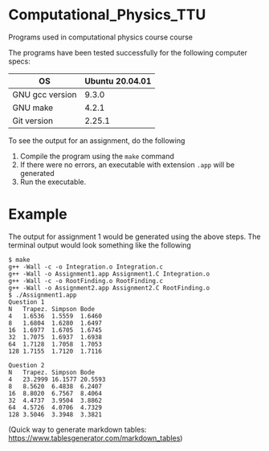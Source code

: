 # Computational_Physics_TTU
Programs used in computational physics course course

The programs have been tested successfully for the following computer specs:

| OS              | Ubuntu 20.04.01 |
|-----------------|-----------------|
| GNU gcc version | 9.3.0           |
| GNU make        | 4.2.1           |
| Git version     | 2.25.1          |

To see the output for an assignment, do the following
1. Compile the program using the `make` command
2. If there were no errors, an executable with extension `.app` will be generated
3. Run the executable.

# Example
The output for assignment 1 would be generated using the above steps. The terminal output would look something like the following

```
$ make
g++ -Wall -c -o Integration.o Integration.c
g++ -Wall -o Assignment1.app Assignment1.C Integration.o
g++ -Wall -c -o RootFinding.o RootFinding.c
g++ -Wall -o Assignment2.app Assignment2.C RootFinding.o
$ ./Assignment1.app
Question 1
N	Trapez.	Simpson	Bode
4	1.6536	1.5559	1.6460
8	1.6804	1.6280	1.6497
16	1.6977	1.6705	1.6745
32	1.7075	1.6937	1.6938
64	1.7128	1.7058	1.7053
128	1.7155	1.7120	1.7116

Question 2
N	Trapez.	Simpson	Bode
4	23.2999	16.1577	20.5593
8	8.5620	6.4838	6.2407
16	8.8020	6.7567	8.4064
32	4.4737	3.9504	3.8862
64	4.5726	4.0706	4.7329
128	3.5046	3.3948	3.3821

```

(Quick way to generate markdown tables: https://www.tablesgenerator.com/markdown_tables)
